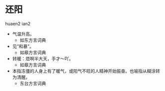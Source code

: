







# 还阳
huaen2 ian2
+ 气温升高。
  * 如东方言词典
+ 见“和暴”。
  * 如皋方言词典
+ 转暖：焐啊半大天，手才～吖。
  * 如皋方言词典
+ 本指冻僵的人身上有了暖气，或阳气不旺的人精神开始振奋。也喻指从糊涂转为清醒。
  * 东台方言词典
